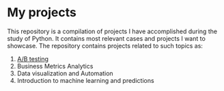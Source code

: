 # My projects 
This repository is a compilation of projects I have accomplished during the study of Python. It contains most relevant cases and projects I want to showcase.
The repository contains projects related to such topics as: 

1. [A/B testing](https://github.com/edwo95/Projects/tree/main/AB%20Test) 
2. Business Metrics Analytics
3. Data visualization and Automation
4. Introduction to machine learning and predictions 
